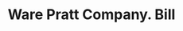 ---
doi: 10.7916/D8P2897T
date_other: '1903'
date_other_textual: '1903'
form: printed ephemera
genre:
- Invoices
name:
- Ware Pratt Company
object_in_context_url: https://biggert.cul.columbia.edu/items/view/ave_biggert_00535
subject_hierarchical_geographic:
- Worcester, Massachusetts, United States
subject_name:
- Ware Pratt Company
title: Ware Pratt Company. Bill
sort_title: Ware Pratt Company. Bill
call_number: ave_biggert_00535
coordinates:
- 42.266666666666666,-71.8
pid: ave_biggert_00535
identifiers: ave_biggert_00535
thumbnail: https://derivativo-3.library.columbia.edu/iiif/2/ldpd:343852/full/!256,256/0/native.jpg
permalink: "/items/ave_biggert_00535/"
layout: iiif-image-page
---